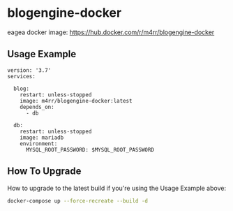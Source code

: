 # blogengine-docker

eagea docker image: https://hub.docker.com/r/m4rr/blogengine-docker

## Usage Example 

```
version: '3.7'
services:

  blog:
    restart: unless-stopped
    image: m4rr/blogengine-docker:latest
    depends_on:
      - db
      
  db:
    restart: unless-stopped
    image: mariadb
    environment:
      MYSQL_ROOT_PASSWORD: $MYSQL_ROOT_PASSWORD

```

## How To Upgrade

How to upgrade to the latest build if you're using the Usage Example above:

```sh
docker-compose up --force-recreate --build -d
```
